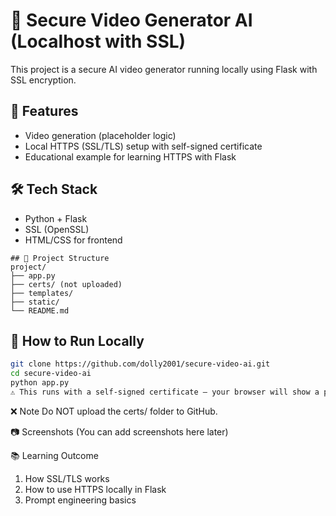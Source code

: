 # 🔐 Secure Video Generator AI (Localhost with SSL)

This project is a secure AI video generator running locally using Flask with SSL encryption.

## 🚀 Features
- Video generation (placeholder logic)
- Local HTTPS (SSL/TLS) setup with self-signed certificate
- Educational example for learning HTTPS with Flask

## 🛠 Tech Stack
- Python + Flask
- SSL (OpenSSL)
- HTML/CSS for frontend
```
## 📁 Project Structure
project/
├── app.py
├── certs/ (not uploaded)
├── templates/
├── static/
└── README.md
```

## 🔧 How to Run Locally

```bash
git clone https://github.com/dolly2001/secure-video-ai.git
cd secure-video-ai
python app.py
⚠️ This runs with a self-signed certificate — your browser will show a privacy warning.
```

❌ Note
Do NOT upload the certs/ folder to GitHub.

📷 Screenshots
(You can add screenshots here later)

📚 Learning Outcome

1. How SSL/TLS works
2. How to use HTTPS locally in Flask
3. Prompt engineering basics
